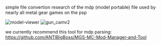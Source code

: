 simple file convertion research of the mdp (model portable) file used by nearly all metal gear games on the psp


![model-viewer](https://github.com/user-attachments/assets/c135233f-7d55-46cf-875e-a3c64e192e77)
![gun_camv2](https://github.com/user-attachments/assets/44d0166b-de00-4490-975a-6805164b9994)


we currently recommend this tool for mdp parsing:
  https://github.com/ANTIBigBoss/MGS-MC-Mod-Manager-and-Tool
